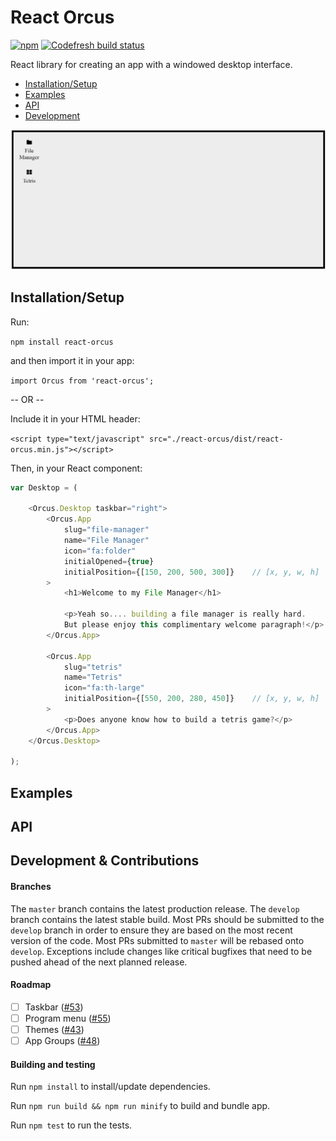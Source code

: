 React Orcus
====

[![npm](https://img.shields.io/npm/v/react-orcus)](https://www.npmjs.com/package/react-orcus) [![Codefresh build status](https://g.codefresh.io/api/badges/pipeline/joshuacwebdeveloper/react-orcus%2Fgithub-test-hook?branch=master&key=eyJhbGciOiJIUzI1NiJ9.NWU2NGIwZDk4ZTc3MDkyNWRlMzk4NTY4.1RyVgiNLIw7YYzkLCJLcJtK-p6zRYarO3sCielzfkP4&type=cf-1)](https://g.codefresh.io/public/accounts/joshuacwebdeveloper/pipelines/5e65bd75d7e4d02008a90182)

React library for creating an app with a windowed desktop interface.

- [Installation/Setup](#installation)
- [Examples](#examples)
- [API](#api)
- [Development](#development)

![Demo GIF](demo.gif)

## <a name="installation"></a>Installation/Setup
Run:

`npm install react-orcus`

and then import it in your app:

`import Orcus from 'react-orcus';`

-- OR --

Include it in your HTML header:

`<script type="text/javascript" src="./react-orcus/dist/react-orcus.min.js"></script>`

Then, in your React component:
```JavaScript
var Desktop = (
    
    <Orcus.Desktop taskbar="right">
        <Orcus.App
            slug="file-manager"
            name="File Manager"
            icon="fa:folder"
            initialOpened={true}
            initialPosition={[150, 200, 500, 300]}    // [x, y, w, h]
        >
            <h1>Welcome to my File Manager</h1>

            <p>Yeah so.... building a file manager is really hard.
            But please enjoy this complimentary welcome paragraph!</p>
        </Orcus.App>

        <Orcus.App
            slug="tetris"
            name="Tetris"
            icon="fa:th-large"
            initialPosition={[550, 200, 280, 450]}    // [x, y, w, h]
        >
            <p>Does anyone know how to build a tetris game?</p>
        </Orcus.App>
    </Orcus.Desktop>
    
);
```

## <a name="examples"></a>Examples

## <a name="api"></a>API

## <a name="development"></a>Development & Contributions

#### Branches

The `master` branch contains the latest production release. The `develop` branch
contains the latest stable build. Most PRs should be submitted to the `develop`
branch in order to ensure they are based on the most recent version of the code.
Most PRs submitted to `master` will be rebased onto `develop`. Exceptions
include changes like critical bugfixes that need to be pushed ahead of the next
planned release.

#### Roadmap

- [ ] Taskbar ([#53][i53])
- [ ] Program menu ([#55][i55])
- [ ] Themes ([#43][i43])
- [ ] App Groups ([#48][i48])

[i53]: https://github.com/vallerance/react-orcus/issues/53
[i55]: https://github.com/vallerance/react-orcus/issues/55
[i43]: https://github.com/vallerance/react-orcus/issues/43
[i48]: https://github.com/vallerance/react-orcus/issues/48

#### Building and testing

Run `npm install` to install/update dependencies.

Run `npm run build && npm run minify` to build and bundle app.

Run `npm test` to run the tests.
